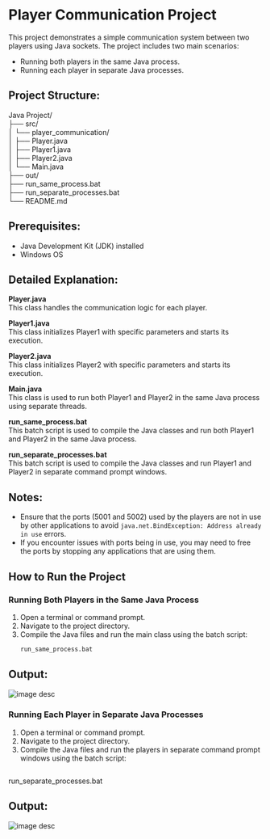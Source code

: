 # Player Communication Project

This project demonstrates a simple communication system between two players using Java sockets. The project includes two main scenarios:

 - Running both players in the same Java process.
 - Running each player in separate Java processes.


## Project Structure:
Java Project/ <br>
├── src/<br>
│ └── player_communication/<br>
│ ├── Player.java<br>
│ ├── Player1.java<br>
│ ├── Player2.java<br>
│ └── Main.java<br>
├── out/<br>
├── run_same_process.bat<br>
├── run_separate_processes.bat<br>
└── README.md<br>



## Prerequisites:
- Java Development Kit (JDK) installed
- Windows OS

## Detailed Explanation:
**Player.java**  
This class handles the communication logic for each player.

**Player1.java**  
This class initializes Player1 with specific parameters and starts its execution.

**Player2.java**  
This class initializes Player2 with specific parameters and starts its execution.

**Main.java**  
This class is used to run both Player1 and Player2 in the same Java process using separate threads.

**run_same_process.bat**  
This batch script is used to compile the Java classes and run both Player1 and Player2 in the same Java process.

**run_separate_processes.bat**  
This batch script is used to compile the Java classes and run Player1 and Player2 in separate command prompt windows.

## Notes:
- Ensure that the ports (5001 and 5002) used by the players are not in use by other applications to avoid `java.net.BindException: Address already in use` errors.
- If you encounter issues with ports being in use, you may need to free the ports by stopping any applications that are using them.

## How to Run the Project

### Running Both Players in the Same Java Process

1. Open a terminal or command prompt.
2. Navigate to the project directory.
3. Compile the Java files and run the main class using the batch script:
   ```sh
   run_same_process.bat

## Output:
![image desc](https://github.com/waleedahmed0001/Java_players_communication/blob/main/Output/sameprocess.PNG)


### Running Each Player in Separate Java Processes
1. Open a terminal or command prompt.
2. Navigate to the project directory.
3. Compile the Java files and run the players in separate command prompt windows using the batch script:
   ```sh
run_separate_processes.bat

## Output:
![image desc](https://github.com/waleedahmed0001/Java_players_communication/blob/main/Output/separate_process.PNG)

